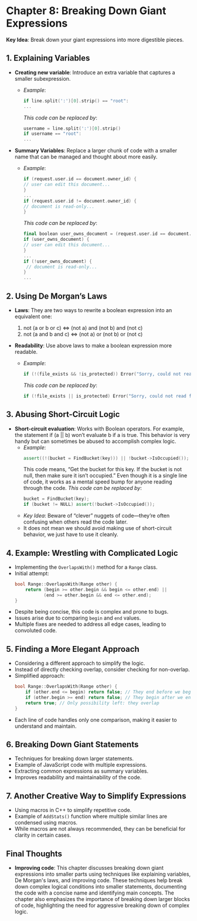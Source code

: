 # Chapter 8: Breaking Down Giant Expressions

**Key Idea**:  Break down your giant expressions into more digestible pieces.


## **1. Explaining Variables**

- **Creating new variable**: Introduce an extra variable that captures a smaller subexpression.
  - *Example*:
    ```cpp
    if line.split(':')[0].strip() == "root":
 	...
    ```
    *This code can be replaced by*:
    ```cpp
    username = line.split(':')[0].strip()
    if username == "root":
 	...
    ```

- **Summary Variables**: Replace a larger chunk of code with a smaller name that can be managed and thought about more easily.
  - *Example*:
    ```cpp
    if (request.user.id == document.owner_id) {
 	// user can edit this document...
    }
    ...
    if (request.user.id != document.owner_id) {
 	// document is read-only...
    }
    ```
    *This code can be replaced by*:
    ```cpp
    final boolean user_owns_document = (request.user.id == document.owner_id);
    if (user_owns_document) {
   	// user can edit this document...
    }
    ...
    if (!user_owns_document) {
	 // document is read-only...
    }
 	...
    ```


## **2. Using De Morgan’s Laws**

- **Laws**:  They are two ways to rewrite a boolean expression into an equivalent one:
	1) not (a or b or c) ⇔ (not a) and (not b) and (not c)
	2) not (a and b and c) ⇔ (not a) or (not b) or (not c)

- **Readability**: Use above laws to make a boolean expression more readable.
  - *Example*:
    ```cpp
    if (!(file_exists && !is_protected)) Error("Sorry, could not read file.");
    ```
    *This code can be replaced by*:
    ```cpp
    if (!file_exists || is_protected) Error("Sorry, could not read file.");
    ```


## **3. Abusing Short-Circuit Logic**

- **Short-circuit evaluation**: Works with Boolean operators. For example, the statement if (a || b) won’t evaluate b if a is true. This behavior is very handy but can sometimes be abused to accomplish complex logic.
  - *Example*:
    ```cpp
    assert((!(bucket = FindBucket(key))) || !bucket->IsOccupied());
    ```
    This code means, “Get the bucket for this key. If the bucket is not null, then make sure it isn’t occupied.”
    Even though it is a single line of code, it works as a mental speed bump for anyone reading through the code.
    *This code can be replaced by*:
    ```cpp
    bucket = FindBucket(key);
    if (bucket != NULL) assert(!bucket->IsOccupied());
    ```
  - *Key Idea*:
    Beware of “clever” nuggets of code—they’re often confusing when others read the code later.
  - It does not mean we should avoid making use of short-circuit behavior, we just have to use it cleanly.


## **4. Example: Wrestling with Complicated Logic**

   - Implementing the `OverlapsWith()` method for a `Range` class.
   - Initial attempt:
     ```cpp
     bool Range::OverlapsWith(Range other) {
         return (begin >= other.begin && begin <= other.end) ||
                (end >= other.begin && end <= other.end);
     }
     ```
   - Despite being concise, this code is complex and prone to bugs.
   - Issues arise due to comparing `begin` and `end` values.
   - Multiple fixes are needed to address all edge cases, leading to convoluted code.


## **5. Finding a More Elegant Approach**

   - Considering a different approach to simplify the logic.
   - Instead of directly checking overlap, consider checking for non-overlap.
   - Simplified approach:
     ```cpp
     bool Range::OverlapsWith(Range other) {
         if (other.end <= begin) return false; // They end before we begin
         if (other.begin >= end) return false; // They begin after we end
         return true; // Only possibility left: they overlap
     }
     ```
   - Each line of code handles only one comparison, making it easier to understand and maintain.


## **6. Breaking Down Giant Statements**

   - Techniques for breaking down larger statements.
   - Example of JavaScript code with multiple expressions.
   - Extracting common expressions as summary variables.
   - Improves readability and maintainability of the code.


## **7. Another Creative Way to Simplify Expressions**

   - Using macros in C++ to simplify repetitive code.
   - Example of `AddStats()` function where multiple similar lines are condensed using macros.
   - While macros are not always recommended, they can be beneficial for clarity in certain cases.


## **Final Thoughts**

- **Improving code**: This chapter discusses breaking down giant expressions into smaller parts using techniques like explaining variables, De Morgan's laws, and improving code. These techniques help break down complex logical conditions into smaller statements, documenting the code with a concise name and identifying main concepts. The chapter also emphasizes the importance of breaking down larger blocks of code, highlighting the need for aggressive breaking down of complex logic.
